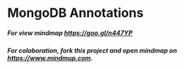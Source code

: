 # MongoDB Annotations

##### For view mindmap https://goo.gl/n447YP


##### For colaboration, fork this project and open mindmap on https://www.mindmup.com.
